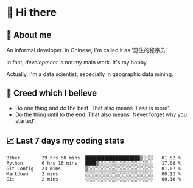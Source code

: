 # 👋 Hi there

## :speech_balloon: About me

An informal developer. In Chinese, I'm called it as '野生的程序员'.

In fact, _development_ is not my main work. It's my hobby.

Actually, I'm a data scientist, especially in geographic data mining.

## :see_no_evil: Creed which I believe

- Do one thing and do the best. That also means 'Less is more'.
- Do the thing until to the end. That also means 'Never forget why you started'.

## :chart_with_upwards_trend: Last 7 days my coding stats

<!--START_SECTION:waka-->
```text
Other        29 hrs 58 mins  ████████████████████▒░░░░   81.52 % 
Python       6 hrs 16 mins   ████▒░░░░░░░░░░░░░░░░░░░░   17.08 % 
Git Config   23 mins         ▒░░░░░░░░░░░░░░░░░░░░░░░░   01.07 % 
Markdown     2 mins          ░░░░░░░░░░░░░░░░░░░░░░░░░   00.13 % 
Git          2 mins          ░░░░░░░░░░░░░░░░░░░░░░░░░   00.10 % 
```
<!--END_SECTION:waka-->
